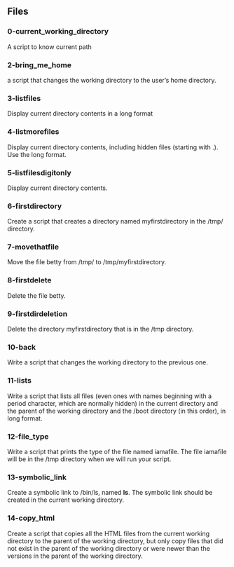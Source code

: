 ## Files

### 0-current_working_directory 

 A script to know current path

### 2-bring_me_home

 a script that changes the working directory to the user’s home directory.
 
### 3-listfiles

 Display current directory contents in a long format
### 4-listmorefiles

 Display current directory contents, including hidden files (starting with .). Use the long format.

### 5-listfilesdigitonly

 Display current directory contents.

### 6-firstdirectory

 Create a script that creates a directory named myfirstdirectory in the /tmp/ directory.

### 7-movethatfile

 Move the file betty from /tmp/ to /tmp/myfirstdirectory.

### 8-firstdelete

 Delete the file betty.

### 9-firstdirdeletion

 Delete the directory myfirstdirectory that is in the /tmp directory.

### 10-back

 Write a script that changes the working directory to the previous one.

### 11-lists

 Write a script that lists all files (even ones with names beginning with a period character, which are normally hidden) in the current directory and the parent of the working directory and the /boot directory (in this order), in long format.

### 12-file_type
 
Write a script that prints the type of the file named iamafile. The file iamafile will be in the /tmp directory when we will run your script.

### 13-symbolic_link

Create a symbolic link to /bin/ls, named __ls__. The symbolic link should be created in the current working directory.

### 14-copy_html

Create a script that copies all the HTML files from the current working directory to the parent of the working directory, but only copy files that did not exist in the parent of the working directory or were newer than the versions in the parent of the working directory. 

